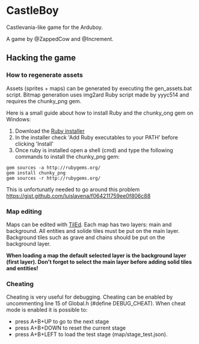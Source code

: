 # CastleBoy

Castlevania-like game for the Arduboy.

A game by @ZappedCow and @Increment.

## Hacking the game

### How to regenerate assets

Assets (sprites + maps) can be generated by executing the gen_assets.bat script. Bitmap generation uses img2ard Ruby script made by yyyc514 and requires the chunky_png gem.

Here is a small guide about how to install Ruby and the chunky_ong gem on Windows:

1. Download the [Ruby installer](https://rubyinstaller.org/)
2. In the installer check 'Add Ruby executables to your PATH' before clicking 'Install'
3. Once ruby is installed open a shell (<windows key>cmd<enter>) and type the following commands to install the chunky_png gem:
```
gem sources -a http://rubygems.org/
gem install chunky_png
gem sources -r http://rubygems.org/
```
This is unfortunatly needed to go around this problem https://gist.github.com/luislavena/f064211759ee0f806c88

### Map editing

Maps can be edited with [TilEd](http://www.mapeditor.org/). Each map has two layers: main and background. All entities and solide tiles must be put on the main layer. Background tiles such as grave and chains should be put on the background layer.

**When loading a map the default selected layer is the background layer (first layer). Don't forget to select the main layer before adding solid tiles and entities!**

### Cheating

Cheating is very useful for debugging. Cheating can be enabled by uncommenting line 15 of Global.h (#define DEBUG_CHEAT). When cheat mode is enabled it is possible to:
* press A+B+UP to go to the next stage
* press A+B+DOWN to reset the current stage
* press A+B+LEFT to load the test stage (map/stage_test.json).
